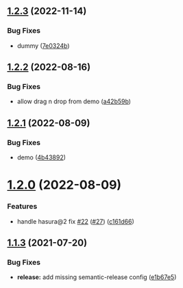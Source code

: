 ## [1.2.3](https://github.com/SocialGouv/hasura-permissions-viewer/compare/v1.2.2...v1.2.3) (2022-11-14)


### Bug Fixes

* dummy ([7e0324b](https://github.com/SocialGouv/hasura-permissions-viewer/commit/7e0324b8acfe1999c439e04db5aa57d08773c843))

## [1.2.2](https://github.com/SocialGouv/hasura-permissions-viewer/compare/v1.2.1...v1.2.2) (2022-08-16)


### Bug Fixes

* allow drag n drop from demo ([a42b59b](https://github.com/SocialGouv/hasura-permissions-viewer/commit/a42b59be772cbfb4681c8081054654e90b95bba6))

## [1.2.1](https://github.com/SocialGouv/hasura-permissions-viewer/compare/v1.2.0...v1.2.1) (2022-08-09)


### Bug Fixes

* demo ([4b43892](https://github.com/SocialGouv/hasura-permissions-viewer/commit/4b438921438a6e0e879e0f663e4b2b17c0ebc930))

# [1.2.0](https://github.com/SocialGouv/hasura-permissions-viewer/compare/v1.1.3...v1.2.0) (2022-08-09)


### Features

* handle hasura@2 fix [#22](https://github.com/SocialGouv/hasura-permissions-viewer/issues/22) ([#27](https://github.com/SocialGouv/hasura-permissions-viewer/issues/27)) ([c161d66](https://github.com/SocialGouv/hasura-permissions-viewer/commit/c161d6613904162594d33d767b6a3fc657b8205e))

## [1.1.3](https://github.com/SocialGouv/hasura-permissions-viewer/compare/v1.1.2...v1.1.3) (2021-07-20)


### Bug Fixes

* **release:** add missing semantic-release config ([e1b67e5](https://github.com/SocialGouv/hasura-permissions-viewer/commit/e1b67e50a4b2377e12c658d2ce4d95228bc8f148))
